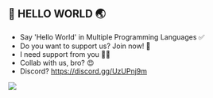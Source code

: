 ## 💪 HELLO WORLD 🌏

- Say 'Hello World' in Multiple Programming Languages ✅
- Do you want to support us? Join now! 🤘
- I need support from you 🚀🤘
- Collab with us, bro? 😍
- Discord? https://discord.gg/UzUPnj9m

<img src="https://s3-us-east-2.amazonaws.com/maryville/wp-content/uploads/2020/12/03130857/MVU-MSDSCI-2020-Q2-Skyscraper_-X-Types-of-Programming-Languages-for-Data-Science-header-v1.jpg">
